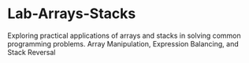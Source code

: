 # Lab-Arrays-Stacks
Exploring practical applications of arrays and stacks in solving common programming problems. Array Manipulation, Expression Balancing, and Stack Reversal
